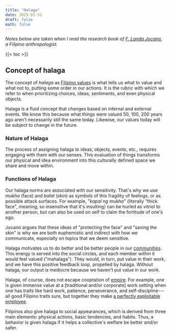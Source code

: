 ```yaml
---
title: "Halaga"
date: 2025-01-31
draft: false
math: false
---
```


*Notes below are taken when I read the research book of [F. Landa Jocano](https://en.wikipedia.org/wiki/F._Landa_Jocano),
a Filipino anthropologist.*

{{< toc >}}

## Concept of halaga

The concept of *halaga* as [Filipino values](/filipino-values) is what
tells us what to value and what not to, putting some order in our
actions. It is the rubric with which we refer to when prioritizing
choices, ideas, sentiments, and even physical objects.

Halaga is a fluid concept that changes based on internal and external
events. We know this because what things were valued 50, 100, 200 years
ago aren't necessarily still the same today. Likewise, our values today
will be subject to change in the future.

### Nature of Halaga

The process of assigning halaga to ideas, objects, events, etc.,
requires engaging with them with our senses. This evaluation of things
transforms our physical and idea environment into this culturally
defined space we share and move within.

### Functions of Halaga

Our halaga norms are associated with our sensitivity. That's why we use
*mukha* (face) and *balat* (skin) as symbols of this fragility of
feelings, or as possible attack surfaces. For example, "*kapal ng
mukha*" (literally "thick face", meaning, so insensitive that it's
insulting) can be hurled as vitriol to another person, but can also be
used on self to claim the fortitude of one's ego.

Jocano argues that these ideas of "protecting the face" and "saving the
skin" is why we are both euphemistic and indirect with how we
communicate, especially on topics that we deem sensitive.

Halaga motivates us to do better and be better people in our
[communities](/community). This energy  is served into the social
circles, and each member within it would feel valued ("mahalaga"). They
would, in turn, put value in their work, and we have this positive
feedback loop, propelled by halaga. Without halaga, our output is
mediocre because we haven't put value in our work.

Halaga, of course, does not escape cooptation of [empire](/empire). For
example, one is given immense value at a [traditional and/or corporate]
work setting when one has traits like hard work, patience, perseverance,
and self-discipline---all good Filipino traits sure, but together they
make [a perfectly exploitable employee](/anti-work).

Filipinos also give halaga to social appearances, which is derived from
three main elements: physical actions, basic tendencies, and habits.
Thus, a behavior is given halaga if it helps a collective's welfare be
better and/or safer.
